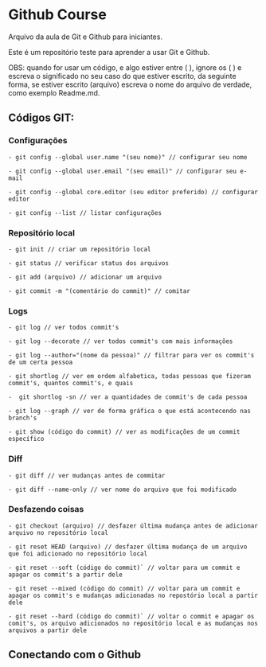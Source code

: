 # Github Course

Arquivo da aula de Git e Github para iniciantes.

Este é um repositório teste para aprender a usar Git e Github.

OBS: quando for usar um código, e algo estiver entre ( ), ignore os ( ) e escreva o significado no seu caso do que estiver escrito, da seguinte forma, se estiver escrito (arquivo) escreva o nome do arquivo de verdade, como exemplo Readme.md.

## Códigos GIT:

### Configurações
    - git config --global user.name "(seu nome)" // configurar seu nome

    - git config --global user.email "(seu email)" // configurar seu e-mail

    - git config --global core.editor (seu editor preferido) // configurar editor

    - git config --list // listar configurações

### Repositório local

    - git init // criar um repositório local 

    - git status // verificar status dos arquivos 

    - git add (arquivo) // adicionar um arquivo 

    - git commit -m "(comentário do commit)" // comitar 

### Logs

    - git log // ver todos commit's

    - git log --decorate // ver todos commit's com mais informações

    - git log --author="(nome da pessoa)" // filtrar para ver os commit's de um certa pessoa

    - git shortlog // ver em ordem alfabetica, todas pessoas que fizeram commit's, quantos commit's, e quais 

    -  git shortlog -sn // ver a quantidades de commit's de cada pessoa

    - git log --graph // ver de forma gráfica o que está acontecendo nas branch's

    - git show (código do commit) // ver as modificações de um commit específico

### Diff

    - git diff // ver mudanças antes de commitar 

    - git diff --name-only // ver nome do arquivo que foi modificado 

### Desfazendo coisas

    - git checkout (arquivo) // desfazer última mudança antes de adicionar arquivo no repositório local

    - git reset HEAD (arquivo) // desfazer última mudança de um arquivo que foi adicionado no repositório local

    - git reset --soft (código do commit)` // voltar para um commit e apagar os commit's a partir dele 
    
    - git reset --mixed (código do commit) // voltar para um commit e apagar os commit's e mudanças adicionadas no repostório local a partir dele
    
    - git reset --hard (código do commit)` // voltar o commit e apagar os comit's, os arquivo adicionados no repositório local e as mudanças nos arquivos a partir dele

## Conectando com o Github